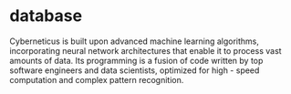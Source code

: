 # database
Cyberneticus is built upon advanced machine learning algorithms, incorporating neural network architectures that enable it to process vast amounts of data. Its programming is a fusion of code written by top software engineers and data scientists, optimized for high - speed computation and complex pattern recognition.
